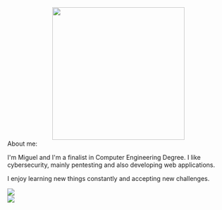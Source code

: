 <div id="header" align="center">
  <img src="https://media0.giphy.com/media/I0e4u216Qhww8eRTVq/200w.webp?cid=ecf05e479e5y4mkxv401xvxk7a2t4el6lzgy78dm6nlbei0i&rid=200w.webp&ct=g" width="300"/>
</div>


 <head>  About me: </head>
<p>I'm Miguel and I'm a finalist in Computer Engineering Degree. I like cybersecurity, mainly pentesting and also developing web applications. </p>
<p>I enjoy learning new things constantly and accepting new challenges.</p>


<a href="https://github.com/duke-the-1998/github-readme-stats">
  <img align="center" src="https://github-readme-stats.vercel.app/api?username=duke-the-1998&include_all_commits=true&&show_icons=true&theme=dark" />
</a>

<br>

<a href="https://github.com/duke-the-1998/github-readme-stats">
  <img align="center" src="https://github-readme-stats.vercel.app/api/top-langs/?username=duke-the-1998&langs_count=8&theme=dark" />
</a>





<!--
**duke-the-1998/duke-the-1998** is a ✨ _special_ ✨ repository because its `README.md` (this file) appears on your GitHub profile.

Here are some ideas to get you started:

- 🔭 I’m currently working on ...
- 🌱 I’m currently learning ...
- 👯 I’m looking to collaborate on ...
- 🤔 I’m looking for help with ...
- 💬 Ask me about ...
- 📫 How to reach me: ...
- 😄 Pronouns: ...
- ⚡ Fun fact: ...
-->
